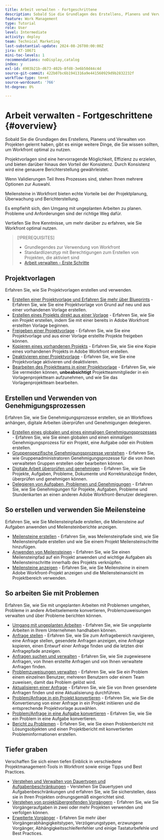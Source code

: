 ```yaml
---
title: Arbeit verwalten - Fortgeschrittene
description: Sobald Sie die Grundlagen des Erstellens, Planens und Verwalten von Projekten gelernt haben, gibt es einige weitere Dinge, die Sie wissen sollten, um Workfront optimal zu nutzen.
feature: Work Management
type: Tutorial
role: User
level: Intermediate
activity: deploy
team: Technical Marketing
last-substantial-update: 2024-08-26T00:00:00Z
jira: KT-10671
mini-toc-levels: 1
recommendations: noDisplay,catalog
index: y
exl-id: 4903b21b-d673-402b-8fd8-3e6b50d44c4d
source-git-commit: 422b07bc6b1941316a9e441560929d9b2832232f
workflow-type: tm+mt
source-wordcount: '766'
ht-degree: 0%

---
```


# Arbeit verwalten - Fortgeschrittene {#overview}

Sobald Sie die Grundlagen des Erstellens, Planens und Verwalten von Projekten gelernt haben, gibt es einige weitere Dinge, die Sie wissen sollten, um Workfront optimal zu nutzen.

Projektvorlagen sind eine hervorragende Möglichkeit, Effizienz zu erzielen, und bieten darüber hinaus den Vorteil der Konsistenz. Durch Konsistenz wird eine genauere Berichterstellung gewährleistet.

Wenn Validierungen Teil Ihres Prozesses sind, stehen Ihnen mehrere Optionen zur Auswahl.

Meilensteine in Workfront bieten echte Vorteile bei der Projektplanung, Überwachung und Berichterstellung.

Es empfiehlt sich, den Umgang mit ungeplanten Arbeiten zu planen. Probleme und Anforderungen sind der richtige Weg dafür.

Vertiefen Sie Ihre Kenntnisse, um mehr darüber zu erfahren, wie Sie Workfront optimal nutzen.

>[!PREREQUISITES]
>
>* Grundlegendes zur Verwendung von Workfront
>* Standardlizenztyp mit Berechtigungen zum Erstellen von Projekten, die aktiviert sind
>* [Arbeit verwalten - Erste Schritte](https://experienceleague.adobe.com/?lang=de&recommended=Workfront-U-1-2022.1.planners&amp;lang=de)


## Projektvorlagen

Erfahren Sie, wie Sie Projektvorlagen erstellen und verwenden.

* [Erstellen einer Projektvorlage und Erfahren Sie mehr über Blueprints](create-a-project-template.md) - Erfahren Sie, wie Sie eine Projektvorlage von Grund auf neu und aus einer vorhandenen Vorlage erstellen.
* [Erstellen eines Projekts direkt aus einer Vorlage](create-a-project-directly-from-a-template.md) - Erfahren Sie, wie Sie ein Projekt erstellen, indem Sie mit einer bereits in Adobe Workfront erstellten Vorlage beginnen.
* [Freigeben einer Projektvorlage](share-a-project-template.md) - Erfahren Sie, wie Sie eine Projektvorlage und aus einer Vorlage erstellte Projekte freigeben können.
* [Kopieren eines vorhandenen Projekts](/help/manage-work/manage-projects/copy-an-existing-project.md) - Erfahren Sie, wie Sie eine Kopie eines vorhandenen Projekts in Adobe Workfront erstellen.
* [Deaktivieren einer Projektvorlage](deactivate-a-project-template.md) - Erfahren Sie, wie Sie eine Projektvorlage aktivieren und deaktivieren.
* [Bearbeiten des Projektteams in einer Projektvorlage](edit-the-project-team-in-a-project-template.md) - Erfahren Sie, wie Sie vermeiden können, **unbeabsichtigt** Projektteammitglieder in ein Vorlagenprojektteam aufzunehmen, und wie Sie das Vorlagenprojektteam bearbeiten.

## Erstellen und Verwenden von Genehmigungsprozessen

Erfahren Sie, wie Sie Genehmigungsprozesse erstellen, sie an Workflows anhängen, digitale Arbeiten überprüfen und Genehmigungen delegieren.

* [Erstellen eines globalen und eines einmaligen Genehmigungsprozesses](create-a-single-use-approval-process.md) - Erfahren Sie, wie Sie einen globalen und einen einmaligen Genehmigungsprozess für ein Projekt, eine Aufgabe oder ein Problem erstellen.
* [Gruppenspezifische Genehmigungsprozesse verstehen](group-specific-approval-processes.md) - Erfahren Sie, wie Gruppenadministratoren Genehmigungsprozesse für die von ihnen verwalteten Gruppen erstellen oder bearbeiten können.
* [Digitale Arbeit überprüfen und genehmigen](review-and-approve-digital-work.md) - Erfahren Sie, wie Sie Projekte, Aufgaben, Probleme, Dokumente und Korrekturabzüge finden, überprüfen und genehmigen können.
* [Delegieren von Aufgaben, Problemen und Genehmigungen](delegate-approvals.md) - Erfahren Sie, wie Sie Genehmigungen für Projekte, Aufgaben, Probleme und Stundenkarten an einen anderen Adobe Workfront-Benutzer delegieren.

## So erstellen und verwenden Sie Meilensteine

Erfahren Sie, wie Sie Meilensteinpfade erstellen, die Meilensteine auf Aufgaben anwenden und Meilensteinberichte anzeigen.

* [Meilensteine erstellen](creating-milestones.md) - Erfahren Sie, was Meilensteinpfade sind, wie Sie Meilensteinpfade erstellen und wie Sie einem Projekt Meilensteinschritte hinzufügen.
* [Anwenden von Meilensteinen](apply-milestones.md) - Erfahren Sie, wie Sie einen Meilensteinpfad auf ein Projekt anwenden und wichtige Aufgaben als Meilensteinschritte innerhalb des Projekts verknüpfen.
* [Meilensteine anzeigen](view-milestones.md) - Erfahren Sie, wie Sie Meilensteine in einem Adobe Workfront-Projekt anzeigen und die Meilensteinansicht im Projektbereich verwenden.

## So arbeiten Sie mit Problemen

Erfahren Sie, wie Sie mit ungeplanten Arbeiten mit Problemen umgehen, Probleme in andere Arbeitselemente konvertieren, Problemzuweisungen verwalten und über Probleme berichten können.

* [Umgang mit ungeplanten Arbeiten](handle-unplanned-work.md) - Erfahren Sie, wie Sie ungeplante Arbeiten in Ihrem Unternehmen handhaben können.
* [Anfrage stellen](make-a-request.md) - Erfahren Sie, wie Sie zum Anfragebereich navigieren, eine Anfrage stellen, gesendete Anfragen anzeigen, eine Anfrage kopieren, einen Entwurf einer Anfrage finden und die letzten drei Anfragepfade anzeigen.
* [Anfragen suchen und verwalten](find-requests.md) - Erfahren Sie, wie Sie zugewiesene Anfragen, von Ihnen erstellte Anfragen und von Ihnen verwaltete Anfragen finden.
* [Problemzuweisungen verwalten](manage-issue-assignments.md) - Erfahren Sie, wie Sie ein Problem einem einzelnen Benutzer, mehreren Benutzern oder einem Team zuweisen, damit das Problem gelöst wird.
* [Aktualisieren einer Anfrage](update-a-request.md) - Erfahren Sie, wie Sie von Ihnen gesendete Anfragen finden und eine Aktualisierung durchführen.
* [Problem/Anfrage in ein Projekt konvertieren](create-a-project-from-a-request.md) - Erfahren Sie, wie Sie die Konvertierung von einer Anfrage in ein Projekt initiieren und die entsprechende Projektvorlage auswählen.
* [Problem/Anfrage in eine Aufgabe konvertieren](convert-issues-to-other-work-items.md) - Erfahren Sie, wie Sie ein Problem in eine Aufgabe konvertieren.
* [Bericht zu Problemen](report-on-issues.md) - Erfahren Sie, wie Sie einen Problembericht mit Lösungsobjekten und einen Projektbericht mit konvertierten Probleminformationen erstellen.

## Tiefer graben

Verschaffen Sie sich einen tiefen Einblick in verschiedene Projektmanagement-Tools in Workfront sowie einige Tipps und Best Practices.    

* [Verstehen und Verwalten von Dauertypen und Aufgabenbeschränkungen](understand-and-manage-duration-types-and-task-constraints.md) - Verstehen Sie Dauertypen und Aufgabenbeschränkungen und erfahren Sie, wie Sie sicherstellen, dass sie in Ihren Projekten ordnungsgemäß eingerichtet sind.
* [Verstehen von projektübergreifenden Vorgängern](understand-cross-project-predecessors.md) - Erfahren Sie, wie Sie Vorgängeraufgaben in zwei oder mehr Projekten verwenden und verfolgen können.
* [Erweiterte Vorgänger](advanced-predecessors.md) - Erfahren Sie mehr über Vorgängerabhängigkeitstypen, Verzögerungstypen, erzwungene Vorgänger, Abhängigkeitsschleifenfehler und einige Tastaturbefehle und Best Practices.
